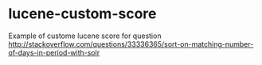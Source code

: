 # lucene-custom-score

Example of custome lucene score for question http://stackoverflow.com/questions/33336365/sort-on-matching-number-of-days-in-period-with-solr
